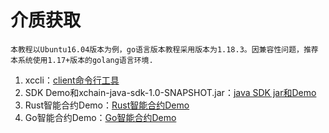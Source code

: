 # 介质获取

    本教程以Ubuntu16.04版本为例，go语言版本教程采用版本为1.18.3。因兼容性问题，推荐本系统使用1.17+版本的golang语言环境.

1. xccli：[client命令行工具](https://gitee.com/xabl/xchain)
2. SDK Demo和xchain-java-sdk-1.0-SNAPSHOT.jar：[java SDK jar和Demo](https://gitee.com/xabl/sdk)
3. Rust智能合约Demo：[Rust智能合约Demo](https://github.com/XAbaiyangdian/xchaindoc/blob/2.0/source/ApplicationAccess/contract/test.zip)
4. Go智能合约Demo：[Go智能合约Demo](https://github.com/XAbaiyangdian/xchaindoc/blob/2.0/source/ApplicationAccess/contract/cosmwasm-go.zip)
